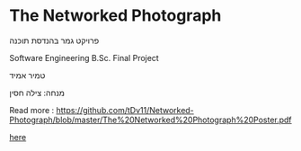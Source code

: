 # The Networked Photograph
פרויקט גמר בהנדסת תוכנה

Software Engineering B.Sc. Final Project

טמיר אמיד

מנחה: צילה חסין

Read more : https://github.com/tDv11/Networked-Photograph/blob/master/The%20Networked%20Photograph%20Poster.pdf

[here](The%20Networked%20Photograph%20Poster.pdf)
